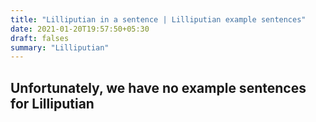 ```yaml
---
title: "Lilliputian in a sentence | Lilliputian example sentences"
date: 2021-01-20T19:57:50+05:30
draft: falses
summary: "Lilliputian"
---
```

## Unfortunately, we have no example sentences for Lilliputian                 
